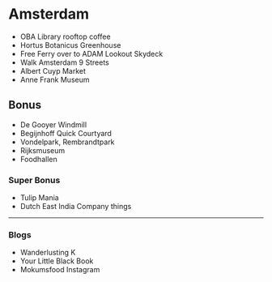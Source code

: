 # Amsterdam
- OBA Library rooftop coffee
- Hortus Botanicus Greenhouse
- Free Ferry over to ADAM Lookout Skydeck
- Walk Amsterdam 9 Streets
- Albert Cuyp Market
- Anne Frank Museum

## Bonus
- De Gooyer Windmill
- Begijnhoff Quick Courtyard
- Vondelpark, Rembrandtpark
- Rijksmuseum
- Foodhallen

### Super Bonus
- Tulip Mania
- Dutch East India Company things

---
### Blogs
- Wanderlusting K
- Your Little Black Book
- Mokumsfood Instagram
